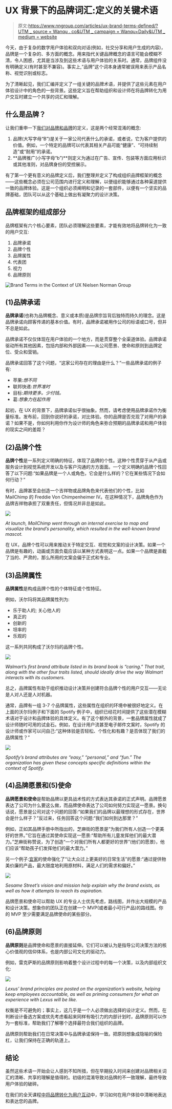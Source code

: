 # UX 背景下的品牌词汇:定义的关键术语

> 原文:[https://www.nngroup.com/articles/ux-brand-terms-defined/?UTM _ source = Wanqu . co&UTM _ campaign = Wanqu+Daily&UTM _ medium = website](https://www.nngroup.com/articles/ux-brand-terms-defined/?utm_source=wanqu.co&utm_campaign=Wanqu+Daily&utm_medium=website)



今天，由于复杂的数字用户体验和双向对话(例如，社交分享和用户生成的内容)，品牌是一个复杂的、多方面的概念。用来指代关键品牌概念的语言可能会模糊不清，令人困惑，尤其是当涉及到这些术语与用户体验的关系时。通常，品牌组件没有明确定义(有时甚至不兼容)。事实上,“品牌”这个词本身通常被误用来表示产品名称、视觉识别或标志。

为了清晰起见，我们汇编并定义了一组关键的品牌术语，并提供了这些元素在用户体验设计中的角色的一些背景。这些定义旨在帮助组织和设计师在将品牌转化为用户交互时建立一个共享的词汇和理解。

## 什么是品牌？

让我们重申一下[我们对品牌和品牌](https://www.nngroup.com/articles/brand-experience-ux/)的定义，这是两个经常混淆的概念:

1.  品牌(大写字母“B”)是关于一家公司代表什么的承诺，或者说，它为客户提供的价值。例如，一个特定的品牌可以代表其相关产品可能“健康”、“可持续制造”或“耐用”的承诺。
2.  **品牌推广(小写字母“b”)**则定义为通过在广告、宣传、包装等方面应用标识或其他准则，对品牌身份的受控展示。

有了第一个更有意义的品牌定义后，我们整理并定义了构成组织品牌框架的概念——这些概念必须在公司范围内进行定义和理解，以便组织能够通过各种渠道提供一致的品牌体验。这是一个组织必须阐明和记录的一套部件，以便有一个坚实的品牌基础，团队可以从这个基础上做出有凝聚力的设计决策。

## 品牌框架的组成部分

品牌框架有六个核心要素，团队必须理解这些要素，才能有效地将品牌转化为一致的用户交互:

1.  品牌承诺
2.  品牌个性
3.  品牌属性
4.  代表团
5.  视力
6.  品牌原则

![Brand Terms in the Context of UX Nielsen Norman Group](../Images/d4200304ee6126568e8c2ea0e8401955.png)

## (1)品牌承诺

**品牌承诺**(也称为品牌概念、意义或本质)是品牌宗旨背后独特而持久的理念。这是品牌承诺向顾客传递的基本价值。有时，品牌承诺被用作公司的标语或口号，但并不总是如此。

品牌承诺不仅仅体现在用户体验的一个地方，而是贯穿整个全渠道体验。品牌承诺驱动所有其他因素，包括内部和外部因素——从公司愿景、使命和原则到品牌定位、受众和营销。

品牌承诺回答了这个问题，“这家公司存在的理由是什么？”一些品牌承诺的例子有:

*   苹果:*想不同*
*   联邦快递:*世界准时*
*   目标:*期待更多。少付钱。*
*   葛:*想象力在起作用*

起初，在 UX 的背景下，品牌承诺似乎很抽象。然而，请考虑使用品牌承诺作为衡量标准。发布前，回到你说好的承诺，对比体验。你的品牌是否兑现了对用户的承诺？如果不是，你如何利用你作为设计师的角色来弥合预期的品牌承诺和用户体验的现实之间的差距？

## (2)品牌个性

**品牌个性**是一系列定义明确的特征，体现了品牌的个性。这种个性贯穿于从产品或服务设计到视觉系统开发以及与客户沟通的方方面面。一个定义明确的品牌个性回答了以下问题:“如果品牌是一个人或角色，它会是什么样的？它在某些情况下会如何行动？”

有时，品牌甚至会创造一个吉祥物或品牌角色来代表他们的个性，比如 MailChimp 的 Freddie Von Chimpenheimer IV。在这种情况下，品牌角色作为品牌吉祥物承担了双重责任，但情况并非总是如此。

![](../Images/4719f26ce121947967142cfe22fa7e88.png)

*At launch, MailChimp went through an internal exercise to map and visualize the brand’s personality, which resulted in the well-known brand mascot.*



在 UX，品牌个性可以用来推动关于特定交互、视觉和文案的设计决策。如果一个品牌是有趣的，动画或页面负载应该以某种方式表明这一点。如果一个品牌是直截了当的、严肃的，那么所用的文案会偏于正式和专业。

## (3)品牌属性

**品牌属性**是构成品牌个性的个体特征或个性特征。

例如，沃尔玛将其品牌属性列为:

*   乐于助人的; 关心他人的
*   真正的
*   创新的
*   坦率的
*   乐观的

这一系列共同构成了沃尔玛的品牌个性。

![](../Images/d5b0892755efc84b1f674d993d57a138.png)

*Walmart’s first brand attribute listed in its brand book is “caring.” That trait, along with the other four traits listed, should ideally drive the way Walmart interacts with its customers.*



总之，品牌属性有助于组织推动设计决策并创建符合品牌个性的用户交互——无论是人对人还是人对机器。

通常，品牌有一组 3-7 个品牌属性，这些属性在组织的环境中被很好地定义。在上面的沃尔玛例子和下面的 Spotify 例子中，组织已经花时间提供了这些潜在模糊术语对于设计和品牌体验的具体定义。有了这个额外的背景，一套品牌属性就成了设计师随时可用的试金石。例如，在设计用户流甚至电子邮件文案时，Spotify 的设计师或作家可以问自己:“这种体验是否轻松、个性化和有趣？是否体现了我们的品牌属性？”

![](../Images/208ad4207ed7dd671c37b03a9dea70e7.png)

*Spotify’s brand attributes are “easy,” “personal,” and “fun.” The organization has given these concepts specific definitions within the context of Spotify.*



## (4)品牌愿景和(5)使命

**品牌愿景和使命**是帮助品牌以更具战术性的方式表达其承诺的正式声明。品牌愿景表达了公司为什么要这么做，而品牌使命表达了公司如何努力实现这一愿景。换句话说，愿景是公司对这个问题的回答:“如果我们的品牌以最理想的形式存在，世界会是什么样子？”反过来，任务回答这个问题:“我们如何到达那里？”

例如，正如其品牌手册中所指出的，芝麻街的愿景是“为我们所有人创造一个更美好的世界。”它旨在通过其使命实现这一愿景:“帮助所有儿童发挥他们的最大潜力。”芝麻街称赞说，为了创造“一个对我们所有人都更好的世界”(他们的愿景)，他们应该“帮助孩子们发挥他们的最大潜力。”

另一个例子:[宜家](http://www.ikea.com/ms/en_SG/about_ikea/our_business_idea/index.html)的使命强化了“让大众过上更美好的日常生活”的愿景:“通过提供物美价廉的产品，最大限度地利用原材料，满足人们的需求和偏好。”

![](../Images/4f24a2d092d8ef0b0c03a30e468211da.png)

*Sesame Street’s vision and mission help explain why the brand exists, as well as how it attempts to reach its aspiration.*



品牌愿景和使命可以帮助 UX 的专业人士优先考虑，路线图，并作出大规模的产品和设计决策。想象你的团队正在创建一个 MVP(或者最小可行产品)的路线图。你的 MVP 至少需要满足品牌使命的某些部分。

## (6)品牌原则

**品牌原则**是品牌使命和愿景的直接延伸。它们可以被认为是指导公司决策方法的核心价值观的信仰体系，也是内部公司文化的驱动力。

例如，雷克萨斯的品牌原则影响着整个设计过程中的每一个决策，以及内部组织文化:

![](../Images/52f2b95b01df3628eaedc30f57759907.png)

*Lexus’ brand principles are posted on the organization’s website, helping keep employees accountable, as well as priming consumers for what an experience with Lexus will be like.*



权衡是不可避免的；事实上，这几乎是一个人必须做出选择的设计定义。然而，在判断设计备选方案或优先考虑看起来同样有吸引力的内部计划时，品牌原则可以作为一套标准，帮助我们了解哪个选择最符合我们组织的品牌。

品牌原则帮助我们在日常决策中与品牌承诺保持一致。把原则想象成隐喻的保险杠，让我们保持在正确的轨道上。

## 结论

虽然这些术语一开始会让人感到不知所措，但在早期投入时间来创建对品牌相关词汇的清晰、共享的理解是值得的。初级的混淆导致对品牌的不一致理解，最终导致用户体验的破碎。

在我们的全天课程[中将品牌转化为用户互动](https://www.nngroup.com/courses/translating-brand/)中，学习如何在用户体验中清晰地表达和表达您的品牌。

